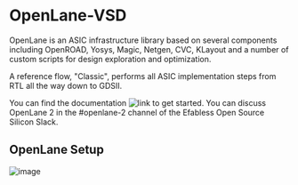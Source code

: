 # OpenLane-VSD
OpenLane is an ASIC infrastructure library based on several components including OpenROAD, Yosys, Magic, Netgen, CVC, KLayout and a number of custom scripts for design exploration and optimization.

A reference flow, "Classic", performs all ASIC implementation steps from RTL all the way down to GDSII.

You can find the documentation ![link](https://openlane2.readthedocs.io/en/latest/getting_started/) to get started. You can discuss OpenLane 2 in the #openlane-2 channel of the Efabless Open Source Silicon Slack.



## OpenLane Setup
![image](https://github.com/user-attachments/assets/9efda392-6d6b-4ebd-9862-26f2e8627c21)
